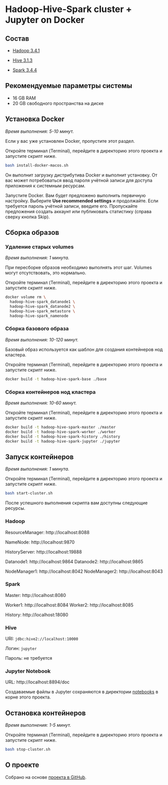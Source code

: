 # Hadoop-Hive-Spark cluster + Jupyter on Docker

## Состав

* [Hadoop 3.4.1](https://hadoop.apache.org/)

* [Hive 3.1.3](http://hive.apache.org/)

* [Spark 3.4.4](https://spark.apache.org/)

## Рекомендуемые параметры системы

- 16 GB RAM
- 20 GB свободного пространства на диске

## Установка Docker

_Время выполнения: 5-10 минут._

Если у вас уже установлен Docker, пропустите этот раздел.

Откройте терминал (Terminal), перейдите в директорию этого проекта и 
запустите скрипт ниже.

```bash
bash install-docker-macos.sh
```

Он выполнит загрузку дистрибутива Docker и выполнит установку. 
От вас может потребоваться ввод пароля учётной записи для доступа приложения 
к системным ресурсам.

Запустите Docker. Вам будет предложено выполнить первичную настройку. Выберите
**Use recommended settings** и продолжайте. Если требуется пароль учётной записи, 
введите его. Пропускайте предложения создать аккаунт или публиковать статистику
(справа сверху кнопка Skip).

## Сборка образов

### Удаление старых volumes

_Время выполнения: 1 минута._

При пересборке образов необходимо выполнять этот шаг. Volumes могут отсутствовать,
это нормально.

Откройте терминал (Terminal), перейдите в директорию этого проекта и 
запустите скрипт ниже.

```bash
docker volume rm \
  hadoop-hive-spark_datanode1 \
  hadoop-hive-spark_datanode2 \
  hadoop-hive-spark_metastore \
  hadoop-hive-spark_namenode
```

### Сборка базового образа

_Время выполнения: 10-120 минут._

Базовый образ используется как шаблон для создания контейнеров нод кластера.

Откройте терминал (Terminal), перейдите в директорию этого проекта и 
запустите скрипт ниже.

```bash
docker build -t hadoop-hive-spark-base ./base
```

### Сборка контейнеров нод кластера

_Время выполнения: 10-60 минут._

Откройте терминал (Terminal), перейдите в директорию этого проекта и 
запустите скрипт ниже.

```bash
docker build -t hadoop-hive-spark-master ./master
docker build -t hadoop-hive-spark-worker ./worker
docker build -t hadoop-hive-spark-history ./history
docker build -t hadoop-hive-spark-jupyter ./jupyter
```

## Запуск контейнеров

_Время выполнения: 1 минута._

Откройте терминал (Terminal), перейдите в директорию этого проекта и 
запустите скрипт ниже.

```bash
bash start-cluster.sh
```

После успешного выполнения скрипта вам доступны следующие ресурсы.

### Hadoop

ResourceManager: http://localhost:8088

NameNode: http://localhost:9870

HistoryServer: http://localhost:19888

Datanode1: http://localhost:9864
Datanode2: http://localhost:9865

NodeManager1: http://localhost:8042
NodeManager2: http://localhost:8043

### Spark

Master: http://localhost:8080

Worker1: http://localhost:8084
Worker2: http://localhost:8085

History: http://localhost:18080

### Hive

URI: `jdbc:hive2://localhost:10000`

Логин: `jupyter`

Пароль: не требуется

### Jupyter Notebook

URL: http://localhost:8894/doc

Создаваемые файлы в Jupyter сохраняются в директории [notebooks](notebooks/) в корне
этого проекта.

## Остановка контейнеров

_Время выполнения: 1-5 минут._

Откройте терминал (Terminal), перейдите в директорию этого проекта и 
запустите скрипт ниже.

```bash
bash stop-cluster.sh
```

## О проекте

Собрано на основе [проекта в GitHub](https://github.com/chihweiwork/hadoop-hive-spark-jupyter-docker).
